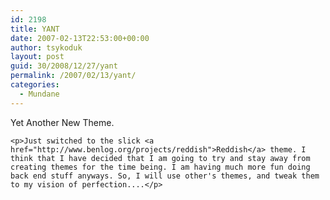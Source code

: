 ```yaml
---
id: 2198
title: YANT
date: 2007-02-13T22:53:00+00:00
author: tsykoduk
layout: post
guid: 30/2008/12/27/yant
permalink: /2007/02/13/yant/
categories:
  - Mundane
---
```

<p>Yet Another New Theme.</p>


	<p>Just switched to the slick <a href="http://www.benlog.org/projects/reddish">Reddish</a> theme. I think that I have decided that I am going to try and stay away from creating themes for the time being. I am having much more fun doing back end stuff anyways. So, I will use other's themes, and tweak them to my vision of perfection....</p>